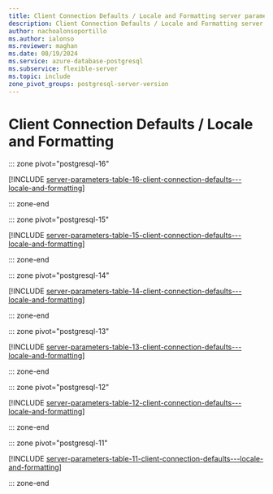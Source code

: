 ```yaml
---
title: Client Connection Defaults / Locale and Formatting server parameters
description: Client Connection Defaults / Locale and Formatting server parameters for Azure Database for PostgreSQL - Flexible Server.
author: nachoalonsoportillo
ms.author: ialonso
ms.reviewer: maghan
ms.date: 08/19/2024
ms.service: azure-database-postgresql
ms.subservice: flexible-server
ms.topic: include
zone_pivot_groups: postgresql-server-version
---
```

# Client Connection Defaults / Locale and Formatting


::: zone pivot="postgresql-16"

[!INCLUDE [server-parameters-table-16-client-connection-defaults---locale-and-formatting](./includes/server-parameters-table-16-client-connection-defaults---locale-and-formatting.md)]

::: zone-end


::: zone pivot="postgresql-15"

[!INCLUDE [server-parameters-table-15-client-connection-defaults---locale-and-formatting](./includes/server-parameters-table-15-client-connection-defaults---locale-and-formatting.md)]

::: zone-end


::: zone pivot="postgresql-14"

[!INCLUDE [server-parameters-table-14-client-connection-defaults---locale-and-formatting](./includes/server-parameters-table-14-client-connection-defaults---locale-and-formatting.md)]

::: zone-end


::: zone pivot="postgresql-13"

[!INCLUDE [server-parameters-table-13-client-connection-defaults---locale-and-formatting](./includes/server-parameters-table-13-client-connection-defaults---locale-and-formatting.md)]

::: zone-end


::: zone pivot="postgresql-12"

[!INCLUDE [server-parameters-table-12-client-connection-defaults---locale-and-formatting](./includes/server-parameters-table-12-client-connection-defaults---locale-and-formatting.md)]

::: zone-end


::: zone pivot="postgresql-11"

[!INCLUDE [server-parameters-table-11-client-connection-defaults---locale-and-formatting](./includes/server-parameters-table-11-client-connection-defaults---locale-and-formatting.md)]

::: zone-end



